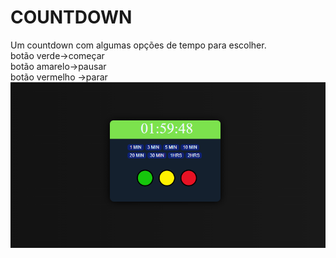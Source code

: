 # COUNTDOWN
Um countdown com algumas opções de tempo para escolher.                                                                 
botão verde->começar                                                
botão amarelo->pausar                                            
botão vermelho ->parar                                        
![img](IMGG.PNG)
